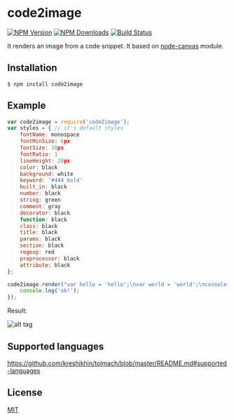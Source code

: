 # code2image

  [![NPM Version][npm-image]][npm-url]
  [![NPM Downloads][downloads-image]][downloads-url]
  [![Build Status][travis-image]][travis-url]

  It renders an image from a code snippet. It based on [node-canvas](https://github.com/Automattic/node-canvas) module.

## Installation

    $ npm install code2image

## Example

```js
var code2image = require('code2image');
var styles = { // it's default styles
    fontName: monospace
    fontMinSize: 6px
    fontSize: 18px
    fontRatio: 1
    lineHeight: 20px
    color: black
    background: white
    keyword: '#444 bold'
    built_in: black
    number: black
    string: green
    comment: gray
    decorator: black
    function: black
    class: black
    title: black
    params: black
    section: black
    regexp: red
    preprocessor: black
    attribute: black
};

code2image.render("var hello = 'hello';\nvar world = 'world';\nconsole.log(hello + ' ' + world);", 'test.png', styles, function(){
    console.log('ok!');
});

```

Result:

![alt tag](https://raw.github.com/kreshikhin/code2image/master/test/example/test.png)

## Supported languages

https://github.com/kreshikhin/tolmach/blob/master/README.md#supported-languages

## License

  [MIT](LICENSE)

[npm-image]: https://img.shields.io/npm/v/code2image.svg
[npm-url]: https://npmjs.org/package/code2image
[downloads-image]: https://img.shields.io/npm/dm/code2image.svg
[downloads-url]: https://npmjs.org/package/code2image
[travis-image]: https://img.shields.io/travis/kreshikhin/code2image/master.svg
[travis-url]: https://travis-ci.org/kreshikhin/code2image
